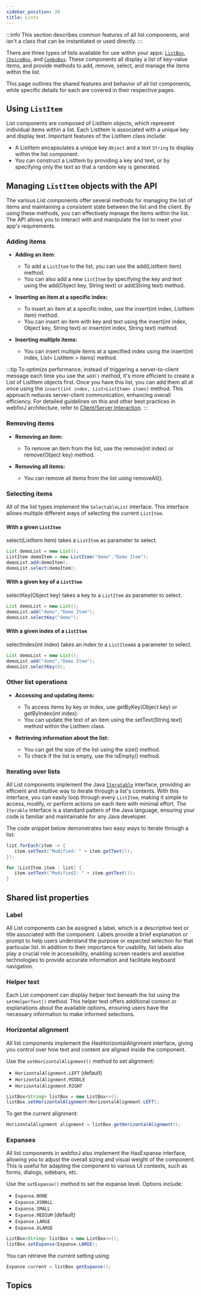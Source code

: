 ```yaml
---
sidebar_position: 20
title: Lists
---
```


<JavadocLink type="foundation" location="com/webforj/component/list/DwcList"/>

:::info
This section describes common features of all list components, and isn't a class that can be instantiated or used directly.
:::

There are three types of lists available for use within your apps: [`ListBox`](./lists/listbox), [`ChoiceBox`](./lists/choicebox), and [`ComboBox`](./lists/combobox). These components all display a list of key-value items, and provide methods to add, remove, select, and manage the items within the list.

This page outlines the shared features and behavior of all list components, while specific details for each are covered in their respective pages.

## Using `ListItem`

List components are composed of <JavadocLink type="foundation" location="com/webforj/component/list/ListItem"  code="true">ListItem</JavadocLink> objects, which represent individual items within a list. Each <JavadocLink type="foundation" location="com/webforj/component/list/ListItem"  code="true">ListItem</JavadocLink> is associated with a unique key and display text. Important features of the <JavadocLink type="foundation" location="com/webforj/component/list/ListItem"  code="true">ListItem</JavadocLink> class include:

- A <JavadocLink type="foundation" location="com/webforj/component/list/ListItem"  code="true">ListItem</JavadocLink> encapsulates a unique key `Object` and a text `String` to display within the list component. 
- You can construct a <JavadocLink type="foundation" location="com/webforj/component/list/ListItem"  code="true">ListItem</JavadocLink> by providing a key and text, or by specifying only the text so that a random key is generated.

## Managing `ListItem` objects with the API

The various List components offer several methods for managing the list of items and maintaining a consistent state between the list and the client. By using these methods, you can effectively manage the items within the list. The API allows you to interact with and manipulate the list to meet your app's requirements.

### Adding items

- **Adding an item**:

   - To add a `ListItem` to the list, you can use the <JavadocLink type="foundation" location="com/webforj/component/list/DwcList" suffix='#add(com.webforj.component.list.ListItem)' code="true">add(ListItem item)</JavadocLink> method.
   - You can also add a new `ListItem` by specifying the key and text using the <JavadocLink type="foundation" location="com/webforj/component/list/DwcList" suffix='#add(java.lang.Object,java.lang.String)' code="true">add(Object key, String text)</JavadocLink> or <JavadocLink type="foundation" location="com/webforj/component/list/DwcList" suffix='#add(java.lang.String)' code="true">add(String text)</JavadocLink> method.


- **Inserting an item at a specific index:**

   - To insert an item at a specific index, use the <JavadocLink type="foundation" location="com/webforj/component/list/DwcList" suffix='#insert(int,com.webforj.component.list.ListItem)' code="true">insert(int index, ListItem item)</JavadocLink> method.
   - You can insert an item with key and text using the <JavadocLink type="foundation" location="com/webforj/component/list/DwcList" suffix='#insert(int,java.lang.Object,java.lang.String)' code="true">insert(int index, Object key, String text)</JavadocLink> or <JavadocLink type="foundation" location="com/webforj/component/list/DwcList" suffix='#insert(int,java.lang.String)' code="true">insert(int index, String text)</JavadocLink> method.

- **Inserting multiple items:** 

   - You can insert multiple items at a specified index using the <JavadocLink type="foundation" location="com/webforj/component/list/DwcList" suffix='#insert(int,java.util.List)' code="true">insert(int index, List< ListItem > items)</JavadocLink> method.

:::tip
To optimize performance, instead of triggering a server-to-client message each time you use the `add()` method, it's more efficient to create a List of <JavadocLink type="foundation" location="com/webforj/component/list/ListItem"  code="true">ListItem</JavadocLink> objects first. Once you have this list, you can add them all at once using the `insert(int index, List<ListItem> items)` method. This approach reduces server-client communication, enhancing overall efficiency. For detailed guidelines on this and other best practices in webforJ architecture, refer to [Client/Server Interaction](/architecture/architecture.md).
:::

### Removing items

- **Removing an item:**

   - To remove an item from the list, use the <JavadocLink type="foundation" location="com/webforj/component/list/DwcList" suffix='#remove(int)' code="true">remove(int index)</JavadocLink> or <JavadocLink type="foundation" location="com/webforj/component/list/DwcList" suffix='#remove(java.lang.Object)' code="true">remove(Object key)</JavadocLink> method.

- **Removing all items:**
   - You can remove all items from the list using <JavadocLink type="foundation" location="com/webforj/component/list/DwcList" suffix='#removeAll()' code="true">removeAll()</JavadocLink>.

### Selecting items

All of the list types implement the `SelectableList` interface. This interface allows multiple different ways of selecting the current `ListItem`.

#### With a given `ListItem`

<JavadocLink type="foundation" location="com/webforj/component/list/DwcList" suffix='#select(com.webforj.component.list.ListItem)' code="true">select(ListItem item)</JavadocLink> takes a `ListItem` as parameter to select.

```java {4}
List demoList = new List();
ListItem demoItem = new ListItem("demo","Demo Item");
demoList.add(demoItem);
demoList.select(demoItem);
```

#### With a given key of a `ListItem`

<JavadocLink type="foundation" location="com/webforj/component/list/DwcList" suffix='#selectKey(java.lang.Object)' code="true">selectKey(Object key)</JavadocLink> takes a key to a `ListItem` as parameter to select.

```java {3}
List demoList = new List();
demoList.add("demo","Demo Item");
demoList.selectKey("demo");
```

#### With a given index of a `ListItem`

<JavadocLink type="foundation" location="com/webforj/component/list/DwcList" suffix='#selectIndex(int)' code="true">selectIndex(int index)</JavadocLink> takes an index to a `ListItem`as a parameter to select.

```java {3}
List demoList = new List();
demoList.add("demo","Demo Item");
demoList.selectKey(0);
```

### Other list operations

- **Accessing and updating items:**

   - To access items by key or index, use <JavadocLink type="foundation" location="com/webforj/component/list/DwcList" suffix='#getByKey(java.lang.Object)' code="true">getByKey(Object key)</JavadocLink> or <JavadocLink type="foundation" location="com/webforj/component/list/DwcList" suffix='#getByIndex(int)' code="true">getByIndex(int index)</JavadocLink>.
   - You can update the text of an item using the <JavadocLink type="foundation" location="com/webforj/component/list/ListItem" suffix='#setText(java.lang.String)' code="true">setText(String text)</JavadocLink> method within the <JavadocLink type="foundation" location="com/webforj/component/list/ListItem"  code="true">ListItem</JavadocLink> class.

- **Retrieving information about the list:**
   - You can get the size of the list using the <JavadocLink type="foundation" location="com/webforj/component/list/DwcList" suffix='#size()' code="true">size()</JavadocLink> method.
   - To check if the list is empty, use the <JavadocLink type="foundation" location="com/webforj/component/list/DwcList" suffix='#isEmpty()' code="true">isEmpty()</JavadocLink> method.

### Iterating over lists

All List components implement the Java [`Iteratable`](https://docs.oracle.com/en/java/javase/21/docs/api/java.base/java/lang/Iterable.html) interface, providing an efficient and intuitive way to iterate through a list's contents. With this interface, you can easily loop through every `ListItem`, making it simple to access, modify, or perform actions on each item with minimal effort. The `Iterable` interface is a standard pattern of the Java language, ensuring your code is familiar and maintainable for any Java developer.

The code snippet below demonstrates two easy ways to iterate through a list:

```java
list.forEach(item -> {
   item.setText("Modified: " + item.getText());
});

for (ListItem item : list) {
   item.setText("Modified2: " + item.getText());
}
```

## Shared list properties

### Label

All List components can be assigned a label, which is a descriptive text or title associated with the component. Labels provide a brief explanation or prompt to help users understand the purpose or expected selection for that particular list. In addition to their importance for usability, list labels also play a crucial role in accessibility, enabling screen readers and assistive technologies to provide accurate information and facilitate keyboard navigation.

### Helper text

Each List component can display helper text beneath the list using the `setHelperText()` method. This helper text offers additional context or explanations about the available options, ensuring users have the necessary information to make informed selections.

### Horizontal alignment

All list components implement the <JavadocLink type="foundation" location="com/webforj/concern/HasHorizontalAlignment" code='true'>HasHorizontalAlignment</JavadocLink> interface, giving you control over how text and content are aligned inside the component.

Use the `setHorizontalAlignment()` method to set alignment:

- `HorizontalAlignment.LEFT` (default)
- `HorizontalAlignment.MIDDLE`
- `HorizontalAlignment.RIGHT`

```java
ListBox<String> listBox = new ListBox<>();
listBox.setHorizontalAlignment(HorizontalAlignment.LEFT);
```

To get the current alignment:
```java
HorizontalAlignment alignment = listBox.getHorizontalAlignment();
```

### Expanses

All list components in webforJ also implement the <JavadocLink type="foundation" location="com/webforj/concern/HasExpanse" code='true'>HasExpanse</JavadocLink> interface, allowing you to adjust the overall sizing and visual weight of the component. This is useful for adapting the component to various UI contexts, such as forms, dialogs, sidebars, etc.

Use the `setExpanse()` method to set the expanse level. Options include:

- `Expanse.NONE`
- `Expanse.XSMALL`
- `Expanse.SMALL`
- `Expanse.MEDIUM` (default)
- `Expanse.LARGE`
- `Expanse.XLARGE`

```java
ListBox<String> listBox = new ListBox<>();
listBox.setExpanse(Expanse.LARGE);
```

You can retrieve the current setting using:
```java
Expanse current = listBox.getExpanse();
```

## Topics

<DocCardList className="topics-section" />

